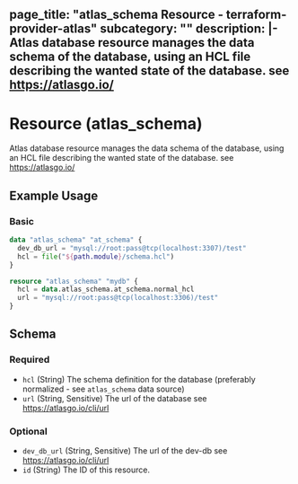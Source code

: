 page_title: "atlas_schema Resource - terraform-provider-atlas"
subcategory: ""
description: |-
  Atlas database resource manages the data schema of the database, using an HCL file describing the wanted state of the database. see https://atlasgo.io/
---
<!-- source: https://github.dev/hashicorp/terraform-plugin-docs/blob/main/internal/provider/template.go -->
<!-- Bug: Type and Name are switched -->
# Resource (atlas_schema)

Atlas database resource manages the data schema of the database, using an HCL file describing the wanted state of the database. see https://atlasgo.io/

## Example Usage

### Basic

```terraform
data "atlas_schema" "at_schema" {
  dev_db_url = "mysql://root:pass@tcp(localhost:3307)/test"
  hcl = file("${path.module}/schema.hcl")
}

resource "atlas_schema" "mydb" {
  hcl = data.atlas_schema.at_schema.normal_hcl
  url = "mysql://root:pass@tcp(localhost:3306)/test"  
}
```

<!-- schema generated by tfplugindocs -->
## Schema

### Required

- `hcl` (String) The schema definition for the database (preferably normalized - see `atlas_schema` data source)
- `url` (String, Sensitive) The url of the database see https://atlasgo.io/cli/url

### Optional

- `dev_db_url` (String, Sensitive) The url of the dev-db see https://atlasgo.io/cli/url
- `id` (String) The ID of this resource.

